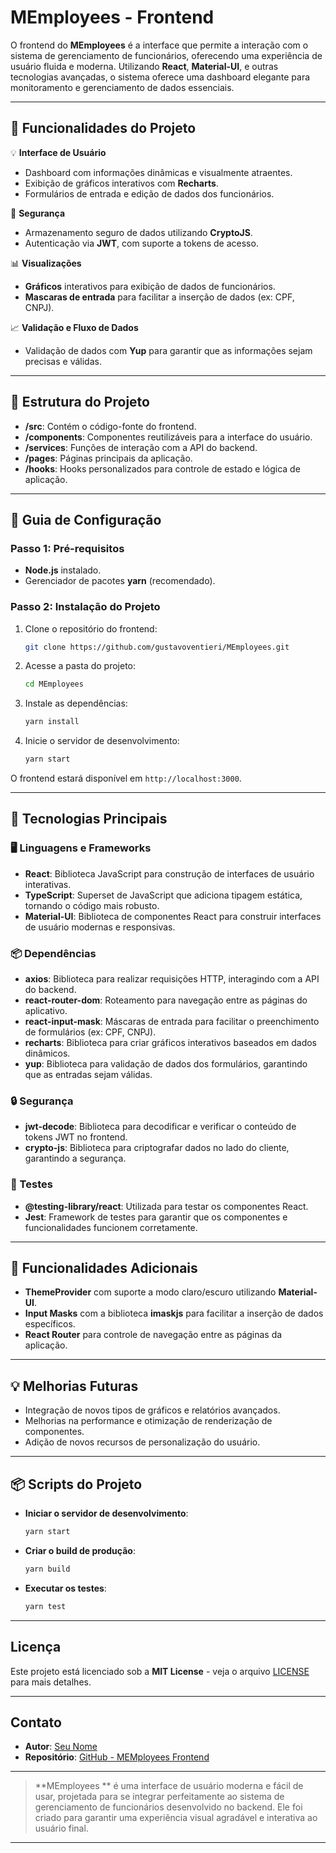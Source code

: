 # **MEmployees - Frontend**  

O frontend do **MEmployees** é a interface que permite a interação com o sistema de gerenciamento de funcionários, oferecendo uma experiência de usuário fluida e moderna. Utilizando **React**, **Material-UI**, e outras tecnologias avançadas, o sistema oferece uma dashboard elegante para monitoramento e gerenciamento de dados essenciais.

---

## **📌 Funcionalidades do Projeto**

💡 **Interface de Usuário**
- Dashboard com informações dinâmicas e visualmente atraentes.
- Exibição de gráficos interativos com **Recharts**.
- Formulários de entrada e edição de dados dos funcionários.

🔐 **Segurança**
- Armazenamento seguro de dados utilizando **CryptoJS**.
- Autenticação via **JWT**, com suporte a tokens de acesso.

📊 **Visualizações**
- **Gráficos** interativos para exibição de dados de funcionários.
- **Mascaras de entrada** para facilitar a inserção de dados (ex: CPF, CNPJ).
  
📈 **Validação e Fluxo de Dados**
- Validação de dados com **Yup** para garantir que as informações sejam precisas e válidas.

---

## **📂 Estrutura do Projeto**

- **/src**: Contém o código-fonte do frontend.
- **/components**: Componentes reutilizáveis para a interface do usuário.
- **/services**: Funções de interação com a API do backend.
- **/pages**: Páginas principais da aplicação.
- **/hooks**: Hooks personalizados para controle de estado e lógica de aplicação.

---

## **🚀 Guia de Configuração**

### **Passo 1: Pré-requisitos**
- **Node.js** instalado.  
- Gerenciador de pacotes **yarn** (recomendado).  

### **Passo 2: Instalação do Projeto**

1. Clone o repositório do frontend:
   ```bash
   git clone https://github.com/gustavoventieri/MEmployees.git
   ```

2. Acesse a pasta do projeto:
   ```bash
   cd MEmployees
   ```

3. Instale as dependências:
   ```bash
   yarn install
   ```

4. Inicie o servidor de desenvolvimento:
   ```bash
   yarn start
   ```

O frontend estará disponível em `http://localhost:3000`.

---

## **🔧 Tecnologias Principais**

### **🖥️ Linguagens e Frameworks**
- **React**: Biblioteca JavaScript para construção de interfaces de usuário interativas.
- **TypeScript**: Superset de JavaScript que adiciona tipagem estática, tornando o código mais robusto.
- **Material-UI**: Biblioteca de componentes React para construir interfaces de usuário modernas e responsivas.

### **📦 Dependências**
- **axios**: Biblioteca para realizar requisições HTTP, interagindo com a API do backend.
- **react-router-dom**: Roteamento para navegação entre as páginas do aplicativo.
- **react-input-mask**: Máscaras de entrada para facilitar o preenchimento de formulários (ex: CPF, CNPJ).
- **recharts**: Biblioteca para criar gráficos interativos baseados em dados dinâmicos.
- **yup**: Biblioteca para validação de dados dos formulários, garantindo que as entradas sejam válidas.

### **🔒 Segurança**
- **jwt-decode**: Biblioteca para decodificar e verificar o conteúdo de tokens JWT no frontend.
- **crypto-js**: Biblioteca para criptografar dados no lado do cliente, garantindo a segurança.

### **🧪 Testes**
- **@testing-library/react**: Utilizada para testar os componentes React.
- **Jest**: Framework de testes para garantir que os componentes e funcionalidades funcionem corretamente.
  
---

## **🎯 Funcionalidades Adicionais**
- **ThemeProvider** com suporte a modo claro/escuro utilizando **Material-UI**.
- **Input Masks** com a biblioteca **imaskjs** para facilitar a inserção de dados específicos.
- **React Router** para controle de navegação entre as páginas da aplicação.
  
---

## **💡 Melhorias Futuras**
- Integração de novos tipos de gráficos e relatórios avançados.
- Melhorias na performance e otimização de renderização de componentes.
- Adição de novos recursos de personalização do usuário.

---

## **📦 Scripts do Projeto**

- **Iniciar o servidor de desenvolvimento**:  
  ```bash
  yarn start
  ```

- **Criar o build de produção**:  
  ```bash
  yarn build
  ```

- **Executar os testes**:  
  ```bash
  yarn test
  ```

---

## **Licença**

Este projeto está licenciado sob a **MIT License** - veja o arquivo [LICENSE](LICENSE) para mais detalhes.

---

## **Contato**
- **Autor**: [Seu Nome](https://www.linkedin.com/in/seu-perfil)
- **Repositório**: [GitHub - MEMployees Frontend](https://github.com/SEU_USUARIO/memployees-frontend)

---

> **MEmployees ** é uma interface de usuário moderna e fácil de usar, projetada para se integrar perfeitamente ao sistema de gerenciamento de funcionários desenvolvido no backend. Ele foi criado para garantir uma experiência visual agradável e interativa ao usuário final.

---
